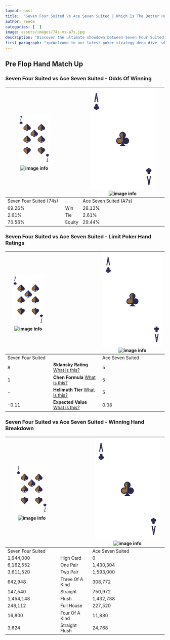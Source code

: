 ```yaml
---
layout: post
title:  "Seven Four Suited Vs Ace Seven Suited | Which Is The Better Hand In Poker? A Complete Guide"
author: reece
categories: [  ]
image: assets/images/74s-vs-a7s.jpg
description: "Discover the ultimate showdown between Seven Four Suited and Ace Seven Suited in poker! Uncover the odds, strategies, and scenarios where one hand triumphs over the other. Get ready to up your poker game with this thrilling analysis."
first_paragraph: "<p>Welcome to our latest poker strategy deep dive, where we're pitting two distinct hands against each other in a high-stakes showdown: Seven Four Suited vs Ace Seven Suited.</p><p>In the dynamic world of poker, every decision counts, and knowing which hand holds the upper hand is key to your success at the table.</p><p>In this article, we'll dissect these two hands, explore the scenarios where one dominates the other, and equip you with the knowledge to make strategic choices that can tip the odds in your favor.</p><p>Get ready to unravel the intriguing dynamics of these poker hands and elevate your game to new heights.</p>"
---
```




[comment]: # (sp0)

## Pre Flop Hand Match Up

<div class="table hand-ratings" markdown="1"> 



### Seven Four Suited vs Ace Seven Suited - Odds Of Winning


    
| ![image info](assets/images/hand1/7.png) ![image info](assets/images/hand1/4s.png) |  | ![image info](assets/images/hand2/A.png) ![image info](assets/images/hand2/7s.png) |
| -------- | -------- | -------- |
| Seven Four Suited (74s) |  | Ace Seven Suited (A7s) |
| 69.26% | Win | 28.13% |
| 2.61% | Tie | 2.61% |
| 70.56% | Equity | 29.44% |




[comment]: # (sp1)



### Seven Four Suited vs Ace Seven Suited - Limit Poker Hand Ratings


    
| ![image info](assets/images/hand1/7.png) ![image info](assets/images/hand1/4s.png) |  | ![image info](assets/images/hand2/A.png) ![image info](assets/images/hand2/7s.png) |
| -------- | -------- | -------- |
| Seven Four Suited |  | Ace Seven Suited |
| 8 | **Sklansky Rating** [What is this?](/sklansky-rating-explained) | 5 |
| 1 | **Chen Formula** [What is this?](/chen-formula-explained) | 5 |
| - | **Hellmuth Tier** [What is this?](/Hellmuth-tier-explained) | 5 |
| -0.11 | **Expected Value** [What is this?](/expected-value-explained) | 0.08 |




[comment]: # (sp2)



### Seven Four Suited vs Ace Seven Suited - Winning Hand Breakdown


    
| ![image info](assets/images/hand1/7.png) ![image info](assets/images/hand1/4s.png) |  | ![image info](assets/images/hand2/A.png) ![image info](assets/images/hand2/7s.png) |
| -------- | -------- | -------- |
| Seven Four Suited |  | Ace Seven Suited |
| 1,944,000 | High Card | 0 |
| 6,162,552 | One Pair | 1,430,304 |
| 3,611,520 | Two Pair | 1,593,000 |
| 642,948 | Three Of A Kind | 308,772 |
| 147,540 | Straight | 750,972 |
| 1,454,148 | Flush | 1,432,788 |
| 248,112 | Full House | 227,520 |
| 16,800 | Four Of A Kind | 11,880 |
| 3,624 | Straight Flush | 24,768 |




[comment]: # (sp3)



</div>

[comment]: # (sp4)



[comment]: # (sp5)

